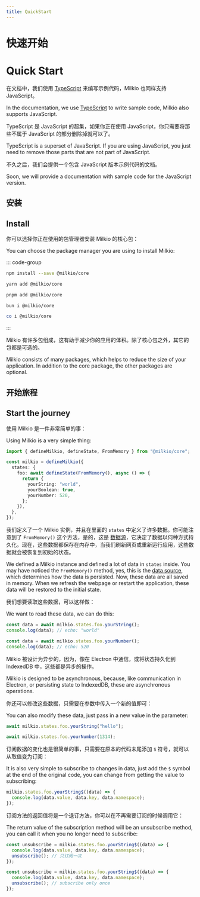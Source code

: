 ```yaml
---
title: QuickStart
---
```


<I18N>

# 快速开始

# Quick Start

在文档中，我们使用 [TypeScript](https://www.typescriptlang.org/) 来编写示例代码，Milkio 也同样支持 JavaScript。

In the documentation, we use [TypeScript](https://www.typescriptlang.org/) to write sample code, Milkio also supports JavaScript.

TypeScript 是 JavaScript 的超集，如果你正在使用 JavaScript，你只需要将那些不属于 JavaScript 的部分删除掉就可以了。

TypeScript is a superset of JavaScript. If you are using JavaScript, you just need to remove those parts that are not part of JavaScript.

不久之后，我们会提供一个包含 JavaScript 版本示例代码的文档。

Soon, we will provide a documentation with sample code for the JavaScript version.

## 安装

## Install

你可以选择你正在使用的包管理器安装 Milkio 的核心包：

You can choose the package manager you are using to install Milkio:

</I18N>

::: code-group

```sh [npm]
npm install --save @milkio/core
```

```sh [yarn]
yarn add @milkio/core
```

```sh [pnpm]
pnpm add @milkio/core
```

```sh [bun]
bun i @milkio/core
```

```sh [co]
co i @milkio/core
```

:::

<I18N>

Milkio 有许多包组成，这有助于减少你的应用的体积。除了核心包之外，其它的包都是可选的。

Milkio consists of many packages, which helps to reduce the size of your application. In addition to the core package, the other packages are optional.

## 开始旅程

## Start the journey

使用 Milkio 是一件非常简单的事：

Using Milkio is a very simple thing:

</I18N>

```ts
import { defineMilkio, defineState, FromMemory } from "@milkio/core";

const milkio = defineMilkio({
  states: {
    foo: await defineState(FromMemory(), async () => {
      return {
        yourString: "world",
        yourBoolean: true,
        yourNumber: 520,
      };
    }),
  },
});
```

<I18N>

我们定义了一个 Milkio 实例，并且在里面的 `states` 中定义了许多数据。你可能注意到了 `FromMemory()` 这个方法，是的，这是 [数据源](/markdown/docs/data-source.md)，它决定了数据以何种方式持久化。现在，这些数据都保存在内存中，当我们刷新网页或重新运行应用，这些数据就会被恢复到初始的状态。

We defined a Milkio instance and defined a lot of data in `states` inside. You may have noticed the `FromMemory()` method, yes, this is the [data source](/markdown/docs/data-source.md), which determines how the data is persisted. Now, these data are all saved in memory. When we refresh the webpage or restart the application, these data will be restored to the initial state.

我们想要读取这些数据，可以这样做：

We want to read these data, we can do this:

</I18N>

```ts
const data = await milkio.states.foo.yourString();
console.log(data); // echo: "world"
```

```ts
const data = await milkio.states.foo.yourNumber();
console.log(data); // echo: 520
```

<I18N>

Milkio 被设计为异步的，因为，像在 Electron 中通信，或将状态持久化到 IndexedDB 中，这些都是异步的操作。

Milkio is designed to be asynchronous, because, like communication in Electron, or persisting state to IndexedDB, these are asynchronous operations.

你还可以修改这些数据，只需要在参数中传入一个新的值即可：

You can also modify these data, just pass in a new value in the parameter:

</I18N>

```ts
await milkio.states.foo.yourString("hello");
```

```ts
await milkio.states.foo.yourNumber(1314);
```

<I18N>

订阅数据的变化也是很简单的事，只需要在原本的代码末尾添加 `$` 符号，就可以从取值变为订阅：

It is also very simple to subscribe to changes in data, just add the `$` symbol at the end of the original code, you can change from getting the value to subscribing:

</I18N>

```ts
milkio.states.foo.yourString$((data) => {
  console.log(data.value, data.key, data.namespace);
});
```

<I18N>

订阅方法的返回值将是一个退订方法，你可以在不再需要订阅的时候调用它：

The return value of the subscription method will be an unsubscribe method, you can call it when you no longer need to subscribe:

```ts
const unsubscribe = milkio.states.foo.yourString$((data) => {
  console.log(data.value, data.key, data.namespace);
  unsubscribe(); // 只订阅一次
});
```

```ts
const unsubscribe = milkio.states.foo.yourString$((data) => {
  console.log(data.value, data.key, data.namespace);
  unsubscribe(); // subscribe only once
});
```

</I18N>

